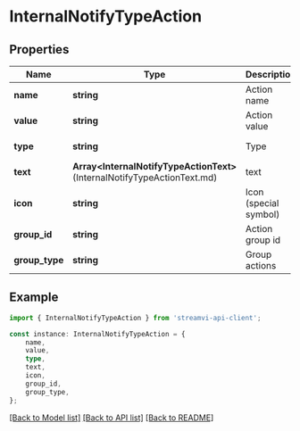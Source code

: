 # InternalNotifyTypeAction


## Properties

Name | Type | Description | Notes
------------ | ------------- | ------------- | -------------
**name** | **string** | Action name | [default to undefined]
**value** | **string** | Action value | [default to undefined]
**type** | **string** | Type | [default to undefined]
**text** | **Array&lt;InternalNotifyTypeActionText&gt;**(InternalNotifyTypeActionText.md) | text | [default to undefined]
**icon** | **string** | Icon (special symbol) | [default to '']
**group_id** | **string** | Action group id | [default to undefined]
**group_type** | **string** | Group actions | [default to undefined]

## Example

```typescript
import { InternalNotifyTypeAction } from 'streamvi-api-client';

const instance: InternalNotifyTypeAction = {
    name,
    value,
    type,
    text,
    icon,
    group_id,
    group_type,
};
```

[[Back to Model list]](../README.md#documentation-for-models) [[Back to API list]](../README.md#documentation-for-api-endpoints) [[Back to README]](../README.md)
